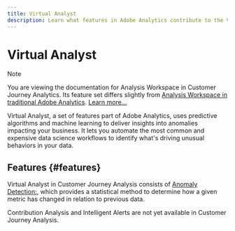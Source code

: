 ```yaml
---
title: Virtual Analyst
description: Learn what features in Adobe Analytics contribute to the Virtual Analyst.
---
```


# Virtual Analyst

>[!NOTE]
>
>You are viewing the documentation for Analysis Workspace in Customer Journey Analytics. Its feature set differs slightly from [Analysis Workspace in traditional Adobe Analytics](https://docs.adobe.com/content/help/en/analytics/analyze/analysis-workspace/home.html). [Learn more...](/help/getting-started/cja-aa.md)

Virtual Analyst, a set of features part of Adobe Analytics, uses predictive algorithms and machine learning to deliver insights into anomalies impacting your business. It lets you automate the most common and expensive data science workflows to identify what's driving unusual behaviors in your data.

## Features {#features}

Virtual Analyst in Customer Journey Analysis consists of [Anomaly Detection:](c-anomaly-detection/anomaly-detection.md), which provides a statistical method to determine how a given metric has changed in relation to previous data.

Contribution Analysis and Intelligent Alerts are not yet available in Customer Journey Analysis.
